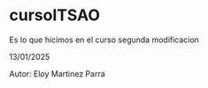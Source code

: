 # cursoITSAO
Es lo que hicimos en el curso 
segunda modificacion 

13/01/2025


Autor: Eloy Martinez Parra
